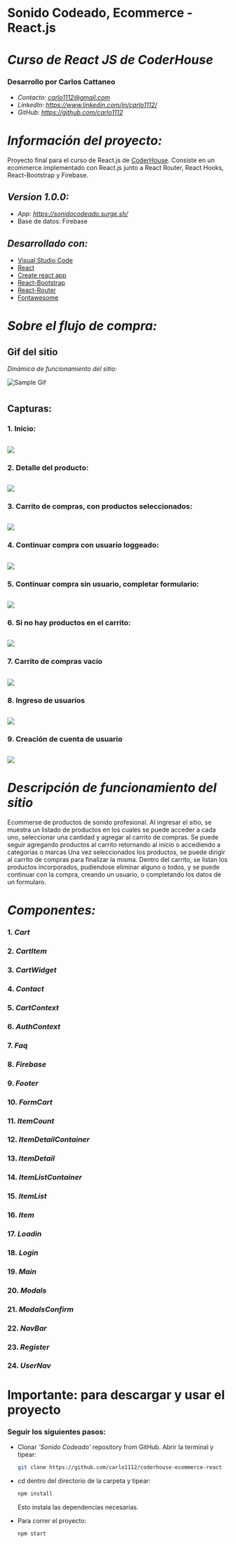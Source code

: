 # **Sonido Codeado, Ecommerce - React.js**
# *Curso de React JS de CoderHouse*
### **Desarrollo por Carlos Cattaneo**
- *Contacto: carlo1112@gmail.com*
- *LinkedIn: https://www.linkedin.com/in/carlo1112/*
- *GitHub: https://github.com/carlo1112*

# *Información del proyecto:*

Proyecto final para el curso de React.js de [CoderHouse](https://www.coderhouse.com).
Consiste en un ecommerce implementado con React.js junto a React Router, React Hooks, React-Bootstrap y Firebase.

## *Version 1.0.0:*
- *App: https://sonidocodeado.surge.sh/*
- Base de datos: Firebase

## *Desarrollado con:*

- [Visual Studio Code](https://code.visualstudio.com/)
- [React](https://reactjs.org/)
- [Create react app](https://create-react-app.dev/)
- [React-Bootstrap](https://react-bootstrap.github.io/)
- [React-Router](https://v5.reactrouter.com/web/)
- [Fontawesome](https://fontawesome.com/)

# *Sobre el flujo de compra:*

## Gif del sitio

_Dinámica de funcionamiento del sitio:_

![Sample Gif](./src/components/Assets/SonidoCodeado-Funcionamiento.gif)

#

## **Capturas:**

### 1. Inicio:
## ![](https://res.cloudinary.com/carlo1112/image/upload/v1639679459/sonidocodeado-paginaejemplo/01_lzkgwr.png)

### 2. Detalle del producto:

## ![](https://res.cloudinary.com/carlo1112/image/upload/v1639679459/sonidocodeado-paginaejemplo/02_ebdyy1.png)

### 3. Carrito de compras, con productos seleccionados:

## ![](https://res.cloudinary.com/carlo1112/image/upload/v1639679473/sonidocodeado-paginaejemplo/03_tvkf1c.png)

### 4. Continuar compra con usuario loggeado:

## ![](https://res.cloudinary.com/carlo1112/image/upload/v1639679448/sonidocodeado-paginaejemplo/04_sb1bbu.png)

### 5. Continuar compra sin usuario, completar formulario:

## ![](https://res.cloudinary.com/carlo1112/image/upload/v1639679447/sonidocodeado-paginaejemplo/05_n9sj4l.png)

### 6. Si no hay productos en el carrito:

## ![](https://res.cloudinary.com/carlo1112/image/upload/v1639679449/sonidocodeado-paginaejemplo/06_nsrxoe.png)

### 7. Carrito de compras vacío

## ![](https://res.cloudinary.com/carlo1112/image/upload/v1639679453/sonidocodeado-paginaejemplo/07_ll97i6.png)

### 8. Ingreso de usuarios

## ![](https://res.cloudinary.com/carlo1112/image/upload/v1639679454/sonidocodeado-paginaejemplo/08_gg8dvm.png)

### 9. Creación de cuenta de usuario

## ![](https://res.cloudinary.com/carlo1112/image/upload/v1639679463/sonidocodeado-paginaejemplo/09_a6fgvz.png)


# *Descripción de funcionamiento del sitio*

Ecommerse de productos de sonido profesional.
Al ingresar el sitio, se muestra un listado de productos en los cuales se puede acceder a cada uno, seleccionar una cantidad y agregar al carrito de compras. Se puede seguir agregando productos al carrito retornando al inicio o accediendo a categorias o marcas
Una vez seleccionados los productos, se puede dirigir al carrito de compras para finalizar la misma. 
Dentro del carrito, se listan los productos incorporados, pudiendose eliminar alguno o todos, y se puede continuar con la compra, creando un usuario, o completando los datos de un formularo. 

# *Componentes:*

### 1. *Cart*
### 2. *CartItem*
### 3. *CartWidget*
### 4. *Contact*
### 5. *CartContext*
### 6. *AuthContext*
### 7. *Faq*
### 8. *Firebase*
### 9. *Footer*
### 10. *FormCart*
### 11. *ItemCount*
### 12. *ItemDetailContainer*
### 13. *ItemDetail*
### 14. *ItemListContainer*
### 15. *ItemList*
### 16. *Item*
### 17. *Loadin*
### 18. *Login*
### 19. *Main*
### 20. *Modals*
### 21. *ModalsConfirm*
### 22. *NavBar*
### 23. *Register*
### 24. *UserNav*
#

# Importante: para descargar y usar el proyecto

### Seguir los siguientes pasos:

- Clonar _'Sonido Codeado'_ repository from GitHub. Abrir la terminal y tipear:

  ```bash
  git clone https://github.com/carlo1112/coderhouse-ecommerce-react
  ```
- cd dentro del directorio de la carpeta y tipear:

  ```bash
  npm install
  ```
  Esto instala las dependencias necesarias.

- Para correr el proyecto:

  ```bash
  npm start
  ```